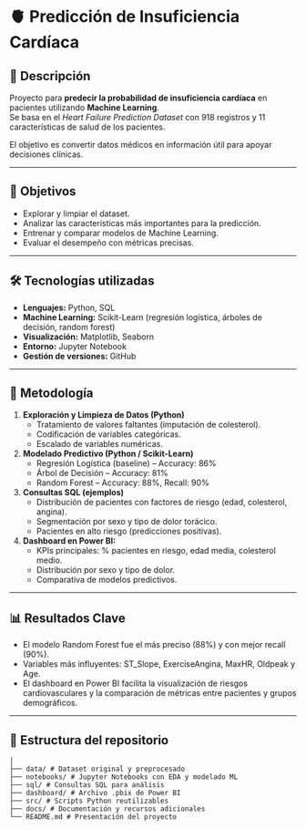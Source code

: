 # 🫀 Predicción de Insuficiencia Cardíaca  

## 📌 Descripción
Proyecto para **predecir la probabilidad de insuficiencia cardíaca** en pacientes utilizando **Machine Learning**.  
Se basa en el *Heart Failure Prediction Dataset* con 918 registros y 11 características de salud de los pacientes.  

El objetivo es convertir datos médicos en información útil para apoyar decisiones clínicas.  

---

## 🎯 Objetivos
- Explorar y limpiar el dataset.  
- Analizar las características más importantes para la predicción.  
- Entrenar y comparar modelos de Machine Learning.  
- Evaluar el desempeño con métricas precisas.  

---

## 🛠️ Tecnologías utilizadas
- **Lenguajes:** Python, SQL  
- **Machine Learning:** Scikit-Learn (regresión logística, árboles de decisión, random forest)  
- **Visualización:** Matplotlib, Seaborn  
- **Entorno:** Jupyter Notebook  
- **Gestión de versiones:** GitHub  

---

## 🧪 Metodología
1. **Exploración y Limpieza de Datos (Python)**
   - Tratamiento de valores faltantes (imputación de colesterol).
   - Codificación de variables categóricas.
   - Escalado de variables numéricas.
2. **Modelado Predictivo (Python / Scikit-Learn)**
   - Regresión Logística (baseline) – Accuracy: 86%
   - Árbol de Decisión – Accuracy: 81%
   - Random Forest – Accuracy: 88%, Recall: 90%
3. **Consultas SQL (ejemplos)**
   - Distribución de pacientes con factores de riesgo (edad, colesterol, angina).
   - Segmentación por sexo y tipo de dolor torácico.
   - Pacientes en alto riesgo (predicciones positivas).
4. **Dashboard en Power BI:**
   - KPIs principales: % pacientes en riesgo, edad media, colesterol medio.
   - Distribución por sexo y tipo de dolor.
   - Comparativa de modelos predictivos.
---

## 📊 Resultados Clave
- El modelo Random Forest fue el más preciso (88%) y con mejor recall (90%).
- Variables más influyentes: ST_Slope, ExerciseAngina, MaxHR, Oldpeak y Age.
- El dashboard en Power BI facilita la visualización de riesgos cardiovasculares y la comparación de métricas entre pacientes y grupos demográficos.

---
## 📂 Estructura del repositorio
```healthcare-heart-failure-prediction/
│
├── data/ # Dataset original y preprocesado
├── notebooks/ # Jupyter Notebooks con EDA y modelado ML
├── sql/ # Consultas SQL para análisis
├── dashboard/ # Archivo .pbix de Power BI
├── src/ # Scripts Python reutilizables
├── docs/ # Documentación y recursos adicionales
└── README.md # Presentación del proyecto
```

